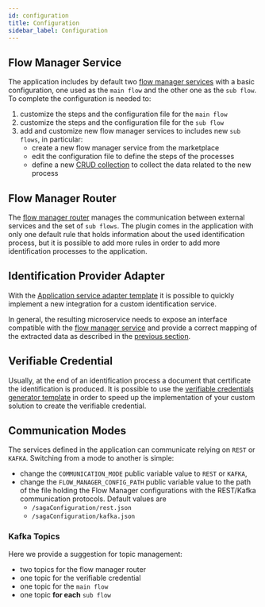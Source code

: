 ```yaml
---
id: configuration
title: Configuration
sidebar_label: Configuration
---
```




## Flow Manager Service

The application includes by default two [flow manager services](/runtime_suite/flow-manager-service/10_overview.md) with a basic configuration, one used as the `main flow` and the other one as the `sub flow`.
To complete the configuration is needed to:
1. customize the steps and the configuration file for the `main flow`
2. customize the steps and the configuration file for the `sub flow`
3. add and customize new flow manager services to includes new `sub flows`, in particular:
    - create a new flow manager service from the marketplace
    - edit the configuration file to define the steps of the processes
    - define a new [CRUD collection](/development_suite/api-console/api-design/crud_advanced.md) to collect the data related to the new process

## Flow Manager Router

The [flow manager router](/runtime_suite/flow-manager-router/10_overview.md) manages the communication between external services and the set of `sub flows`. The plugin comes in the application with only one default rule that holds information about the used identification process, but it is possible to add more rules in order to add more identification processes to the application. 

## Identification Provider Adapter

With the [Application service adapter template](/runtime_suite_templates/application-service-adapter/10_overview.md) it is possible to quickly implement a new integration for a custom identification service.

In general, the resulting microservice needs to expose an interface compatible with the [flow manager service](/runtime_suite/flow-manager-service/10_overview.md) and provide a correct mapping of the extracted data as described in the [previous section](/runtime_suite_applications/identification-manager/10_overview.md). 

## Verifiable Credential

Usually, at the end of an identification process a document that certificate the identification is produced. It is possible to use the [verifiable credentials generator template](/runtime_suite_templates/verifiable-credential-generator/10_overview.md) in order to speed up the implementation of your custom solution to create the verifiable credential.

## Communication Modes

The services defined in the application can communicate relying on `REST` or `KAFKA`. Switching from a mode to another is simple:
- change the `COMMUNICATION_MODE` public variable value to `REST` or `KAFKA`,
- change the `FLOW_MANAGER_CONFIG_PATH` public variable value to the path of the file holding the Flow Manager configurations with the REST/Kafka communication protocols. Default values are
  - `/sagaConfiguration/rest.json`
  - `/sagaConfiguration/kafka.json`

### Kafka Topics

Here we provide a suggestion for topic management:
- two topics for the flow manager router
- one topic for the verifiable credential
- one topic for the `main flow`
- one topic **for each** `sub flow`
